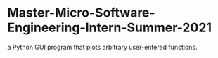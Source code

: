 # Master-Micro-Software-Engineering-Intern-Summer-2021
a Python GUI program that plots arbitrary user-entered functions.
